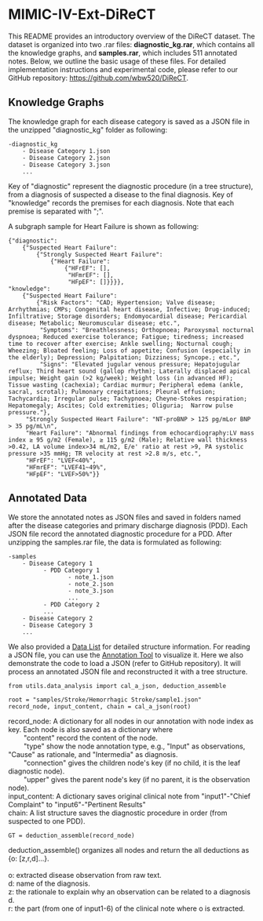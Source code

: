 # MIMIC-IV-Ext-DiReCT
This README provides an introductory overview of the DiReCT dataset. The dataset is organized into two .rar files: **diagnostic_kg.rar**, which contains all the knowledge graphs, and **samples.rar**, which includes 511 annotated notes. Below, we outline the basic usage of these files. 
For detailed implementation instructions and experimental code, please refer to our GitHub repository: https://github.com/wbw520/DiReCT.

## Knowledge Graphs
The knowledge graph for each disease category is saved as a JSON file in the unzipped "diagnostic_kg" folder as following:
```
-diagnostic_kg
    - Disease Category 1.json
    - Disease Category 2.json
    - Disease Category 3.json
    ...
```
Key of "diagnostic" represent the diagnostic procedure (in a tree structure), from a diagnosis of suspected a disease to the final diagnosis. Key of "knowledge" records the premises for each diagnosis. Note that each premise is separated with ";".

A subgraph sample for Heart Failure is shown as following:
```
{"diagnostic": 
    {"Suspected Heart Failure": 
        {"Strongly Suspected Heart Failure": 
            {"Heart Failure": 
                {"HFrEF": [], 
                 "HFmrEF": [], 
                 "HFpEF": []}}}},
"knowledge": 
    {"Suspected Heart Failure": 
        {"Risk Factors": "CAD; Hypertension; Valve disease; Arrhythmias; CMPs; Congenital heart disease, Infective; Drug-induced; Infiltrative; Storage disorders; Endomyocardial disease; Pericardial disease; Metabolic; Neuromuscular disease; etc.", 
         "Symptoms": "Breathlessness; Orthopnoea; Paroxysmal nocturnal dyspnoea; Reduced exercise tolerance; Fatigue; tiredness; increased time to recover after exercise; Ankle swelling; Nocturnal cough; Wheezing; Bloated feeling; Loss of appetite; Confusion (especially in the elderly); Depression; Palpitation; Dizziness; Syncope.; etc.", 
         "Signs": "Elevated jugular venous pressure; Hepatojugular reflux; Third heart sound (gallop rhythm); Laterally displaced apical impulse; Weight gain (>2 kg/week); Weight loss (in advanced HF); Tissue wasting (cachexia); Cardiac murmur; Peripheral edema (ankle, sacral, scrotal); Pulmonary crepitations; Pleural effusion; Tachycardia; Irregular pulse; Tachypnoea; Cheyne-Stokes respiration; Hepatomegaly; Ascites; Cold extremities; Oliguria;  Narrow pulse pressure."}, 
     "Strongly Suspected Heart Failure": "NT-proBNP > 125 pg/mLor BNP > 35 pg/mL\n", 
     "Heart Failure": "Abnormal findings from echocardiography:LV mass index ≥ 95 g/m2 (Female), ≥ 115 g/m2 (Male); Relative wall thickness >0.42, LA volume index>34 mL/m2, E/e' ratio at rest >9, PA systolic pressure >35 mmHg; TR velocity at rest >2.8 m/s, etc.", 
     "HFrEF": "LVEF<40%", 
     "HFmrEF": "LVEF41~49%", 
     "HFpEF": "LVEF>50%"}}
```

## Annotated Data
We store the annotated notes as JSON files and saved in folders named after the disease categories and primary discharge diagnosis (PDD). Each JSON file record the annotated diagnostic procedure for a PDD. 
After unzipping the samples.rar file, the data is formulated as following:
```
-samples
    - Disease Category 1
          - PDD Category 1
                 - note_1.json
                 - note_2.json
                 - note_3.json
                 ...
          - PDD Category 2
          ...
    - Disease Category 2
    - Disease Category 3
    ...
```
We also provided a [Data List](https://github.com/wbw520/DiReCT/blob/master/utils/data_loading_analysisi/data_list.csv) for detailed structure information. For reading a JSON file, you can use the [Annotation Tool](https://github.com/wbw520/DiReCT/tree/master/utils/data_annotation) to visualize it.
Here we also demonstrate the code to load a JSON (refer to GitHub repository). It will process an annotated JSON file and reconstructed it with a tree structure. 
```
from utils.data_analysis import cal_a_json, deduction_assemble

root = "samples/Stroke/Hemorrhagic Stroke/sample1.json"
record_node, input_content, chain = cal_a_json(root)
```
record_node: A dictionary for all nodes in our annotation with node index as key. Each node is also saved as a dictionary where <br>
&nbsp;&nbsp;&nbsp;&nbsp;&nbsp;&nbsp;&nbsp;&nbsp;"content" record the content of the node. <br>
&nbsp;&nbsp;&nbsp;&nbsp;&nbsp;&nbsp;&nbsp;&nbsp;"type" show the node annotation type, e.g., "Input" as observations, "Cause" as rationale, and "Intermedia" as diagnosis. <br>
&nbsp;&nbsp;&nbsp;&nbsp;&nbsp;&nbsp;&nbsp;&nbsp;"connection" gives the children node's key (if no child, it is the leaf diagnostic node). <br>
&nbsp;&nbsp;&nbsp;&nbsp;&nbsp;&nbsp;&nbsp;&nbsp;"upper" gives the parent node's key (if no parent, it is the observation node). <br>
input_content: A dictionary saves original clinical note from "input1"-"Chief Complaint" to "input6"-"Pertinent Results" <br>
chain: A list structure saves the diagnostic procedure in order (from suspected to one PDD).
```
GT = deduction_assemble(record_node)
```
deduction_assemble() organizes all nodes and return the all deductions as {o: [z,r,d]...}.  <br>
 <br>
o: extracted disease observation from raw text. <br>
d: name of the diagnosis. <br>
z: the rationale to explain why an observation can be related to a diagnosis d. <br>
r: the part (from one of input1-6) of the clinical note where o is extracted.